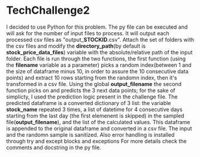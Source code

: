 # TechChallenge2
I decided to use Python for this problem. The py file can be executed and will ask for the number of input files to process.
It will output each processed csv files as "output_**STOCKID**.csv". Attach the set of folders with the csv files and modify
the **directory_path**(by default is **stock_price_data_files**) variable with the absolute/relative path of the input folder.
Each file is run through the two functions, the first function (using the **filename** variable as a parameter) picks a random 
index(between 1 and the size of dataframe minus 10, in order to assure the 10 consecutive data points) and extract 10 rows 
starting from the randomn index, then it's transformed in a csv file. Using the global **output_filename** the second function
picks on and predicts the 3 next data points; for the sake of simplicty, I used the prediction logic present in the challenge 
file. The predicted dataframe is a converted dictionary of 3 list: the variable **stock_name** repeated 3 times, a list of datetime
for 4 consecutive days starting from the last day (the first elemenent is skipped) in the sampled file(**output_filename**), and the 
list of the calculated values. This dataframe is appended to the original dataframe and converted in a csv file. The input and the 
randomn sample is sanitized. Also error handling is installed through try and except blocks and exceptions For more details check 
the comments and docstring in the py file.
